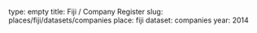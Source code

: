 type: empty
title: Fiji / Company Register
slug: places/fiji/datasets/companies
place: fiji
dataset: companies
year: 2014
